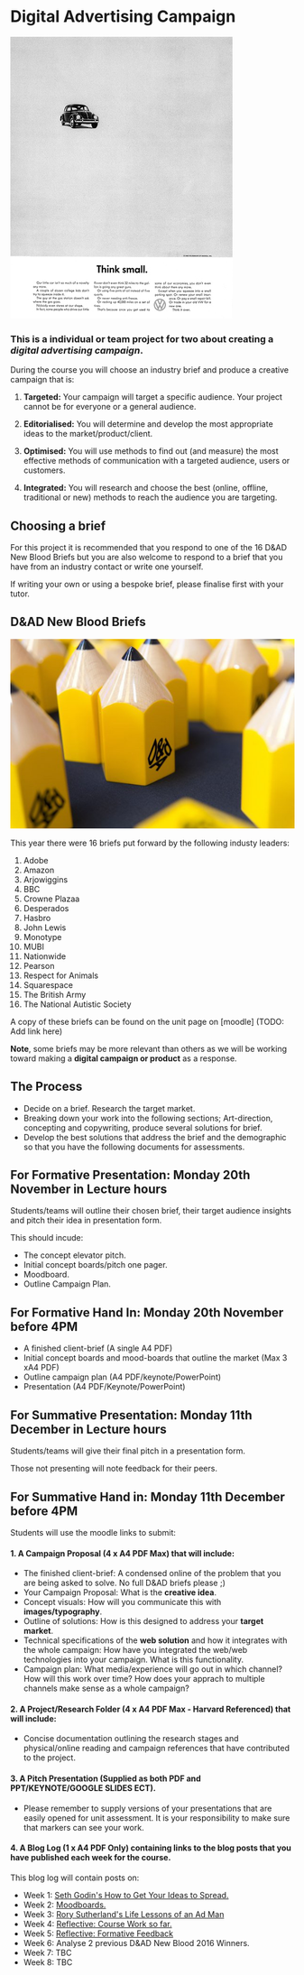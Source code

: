 # Digital Advertising Campaign

![](https://github.com/RavensbourneWebMedia/Digital_Advertising/blob/master/Think_Small.jpg) 

### This is a **individual** or **team project for two** about creating a *digital advertising campaign*.

During the course you will choose an industry brief and produce a creative campaign that is:

1. **Targeted:** Your campaign will target a specific audience. Your project cannot be for everyone or a general audience. 

2. **Editorialised:** You will determine and develop the most appropriate ideas to the market/product/client. 

3. **Optimised:** You will use methods to find out (and measure) the most effective methods of communication with a targeted audience, users or customers.

4. **Integrated:** You will research and choose the best (online, offline, traditional or new) methods to reach the audience you are targeting. 

## Choosing a brief

For this project it is recommended that you respond to one of the 16 D&AD New Blood Briefs but you are also welcome to respond to a brief that you have from an industry contact or write one yourself. 

If writing your own or using a bespoke brief, please finalise first with your tutor. 

## D&AD New Blood Briefs 

![alt text](https://github.com/RavensbourneWebMedia/Digital_Advertising/blob/master/sessions/01/assets/DAD_Award_New-Blood.jpg) 

This year there were 16 briefs put forward by the following industy leaders:

1. Adobe
2. Amazon
3. Arjowiggins
4. BBC 
5. Crowne Plazaa
6. Desperados
7. Hasbro
8. John Lewis
9. Monotype
10. MUBI
11. Nationwide
12. Pearson
13. Respect for Animals
14. Squarespace
15. The British Army
16. The National Autistic Society

A copy of these briefs can be found on the unit page on [moodle] (TODO: Add link here)

**Note**, some briefs may be more relevant than others as we will be working toward making a **digital campaign or product** as a response. 

## The Process

* Decide on a brief. Research the target market. 
* Breaking down your work into the following sections; Art-direction, concepting and copywriting, produce several solutions for brief. 
* Develop the best solutions that address the brief and the demographic so that you have the following documents for assessments.

## For Formative Presentation: Monday 20th November in Lecture hours

Students/teams will outline their chosen brief, their target audience insights and pitch their idea in presentation form.

This should incude:

* The concept elevator pitch. 
* Initial concept boards/pitch one pager. 
* Moodboard.
* Outline Campaign Plan. 

## For Formative Hand In: Monday 20th November before 4PM

* A finished client-brief (A single A4 PDF)
* Initial concept boards and mood-boards that outline the market (Max 3 xA4 PDF)
* Outline campaign plan (A4 PDF/keynote/PowerPoint)
* Presentation (A4 PDF/Keynote/PowerPoint)

## For Summative Presentation: Monday 11th December in Lecture hours

Students/teams will give their final pitch in a presentation form.

Those not presenting will note feedback for their peers. 

## For Summative Hand in: Monday 11th December before 4PM

Students will use the moodle links to submit: 

#### 1. A Campaign Proposal (4 x A4 PDF Max) that will include:

* The finished client-brief: A condensed online of the problem that you are being asked to solve. No full D&AD briefs please ;)
* Your Campaign Proposal: What is the **creative idea**. 
* Concept visuals: How will you communicate this with **images/typography**. 
* Outline of solutions: How is this designed to address your **target market**.
* Technical specifications of the **web solution** and how it integrates with the whole campaign: How have you integrated the web/web technologies into your campaign. What is this functionality. 
* Campaign plan: What media/experience will go out in which channel? How will this work over time? How does your apprach to multiple channels make sense as a whole campaign? 

#### 2. A Project/Research Folder (4 x A4 PDF Max - Harvard Referenced) that will include:

* Concise documentation outlining the research stages and physical/online reading and campaign references that have contributed to the project.

#### 3. A Pitch Presentation (Supplied as **both** PDF and PPT/KEYNOTE/GOOGLE SLIDES ECT). 

*  Please remember to supply versions of your presentations that are easily opened for unit assessment. It is your responsibility to make sure that markers can see your work. 

#### 4. A Blog Log (1 x A4 PDF Only) containing links to the blog posts that you have published each week for the course. 

This blog log will contain posts on:

* Week 1: [Seth Godin's How to Get Your Ideas to Spread.](https://github.com/RavensbourneWebMedia/Digital_Advertising/tree/Digital_Advertising_2017/18/sessions/01#homework)
* Week 2: [Moodboards.](https://github.com/RavensbourneWebMedia/Digital_Advertising/tree/Digital_Advertising_2017/18/sessions/02#homework)
* Week 3: [Rory Sutherland's Life Lessons of an Ad Man](https://github.com/RavensbourneWebMedia/Digital_Advertising/tree/Digital_Advertising_2017/18/sessions/03#blog)
* Week 4: [Reflective: Course Work so far.](https://github.com/RavensbourneWebMedia/Digital_Advertising/tree/Digital_Advertising_2017/18/sessions/04#homework) 
* Week 5: [Reflective: Formative Feedback](https://github.com/RavensbourneWebMedia/Digital_Advertising/tree/Digital_Advertising_2017/18/sessions/05#homework)
* Week 6: Analyse 2 previous D&AD New Blood 2016 Winners.
* Week 7: TBC
* Week 8: TBC
